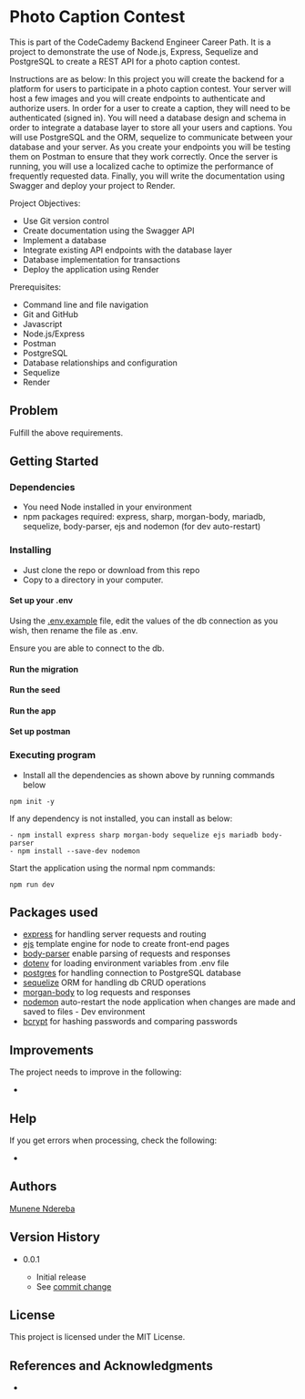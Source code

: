# Photo Caption Contest

This is part of the CodeCademy Backend Engineer Career Path. It is a project to demonstrate the use of Node.js, Express, Sequelize and PostgreSQL to create a REST API for a photo caption contest.

Instructions are as below:
In this project you will create the backend for a platform for users to participate in a photo caption contest. Your server will host a few images and you will create endpoints to authenticate and authorize users. In order for a user to create a caption, they will need to be authenticated (signed in). You will need a database design and schema in order to integrate a database layer to store all your users and captions. You will use PostgreSQL and the ORM, sequelize to communicate between your database and your server. As you create your endpoints you will be testing them on Postman to ensure that they work correctly. Once the server is running, you will use a localized cache to optimize the performance of frequently requested data. Finally, you will write the documentation using Swagger and deploy your project to Render.

Project Objectives:

- Use Git version control
- Create documentation using the Swagger API
- Implement a database
- Integrate existing API endpoints with the database layer
- Database implementation for transactions
- Deploy the application using Render

Prerequisites:

- Command line and file navigation
- Git and GitHub
- Javascript
- Node.js/Express
- Postman
- PostgreSQL
- Database relationships and configuration
- Sequelize
- Render

## Problem

Fulfill the above requirements.

## Getting Started

### Dependencies

- You need Node installed in your environment
- npm packages required: express, sharp, morgan-body, mariadb, sequelize, body-parser, ejs and nodemon (for dev auto-restart)

### Installing

- Just clone the repo or download from this repo
- Copy to a directory in your computer.

#### Set up your .env

Using the [.env.example](./.env.example) file, edit the values of the db connection as you wish, then rename the file as .env.

Ensure you are able to connect to the db.

#### Run the migration

#### Run the seed

#### Run the app

#### Set up postman

### Executing program

- Install all the dependencies as shown above by running commands below

```
npm init -y
```

If any dependency is not installed, you can install as below:

```
- npm install express sharp morgan-body sequelize ejs mariadb body-parser
- npm install --save-dev nodemon
```

Start the application using the normal npm commands:

```
npm run dev
```

## Packages used

- [express](https://www.npmjs.com/package/express) for handling server requests and routing
- [ejs](https://www.npmjs.com/package/ejs) template engine for node to create front-end pages
- [body-parser](https://www.npmjs.com/package/body-parser) enable parsing of requests and responses
- [dotenv](https://www.npmjs.com/package/dotenv) for loading environment variables from .env file
- [postgres](https://www.npmjs.com/package/postgres) for handling connection to PostgreSQL database
- [sequelize](https://www.npmjs.com/package/sequelize) ORM for handling db CRUD operations
- [morgan-body](https://www.npmjs.com/package/morgan-body) to log requests and responses
- [nodemon](https://www.npmjs.com/package/nodemon) auto-restart the node application when changes are made and saved to files - Dev environment
- [bcrypt](https://www.npmjs.com/package/bcrypt) for hashing passwords and comparing passwords

## Improvements

The project needs to improve in the following:

-

## Help

If you get errors when processing, check the following:

-

## Authors

[Munene Ndereba](https://github.com/munenendereba)

## Version History

- 0.0.1

  - Initial release
  - See [commit change]()

## License

This project is licensed under the MIT License.

## References and Acknowledgments

- []()
